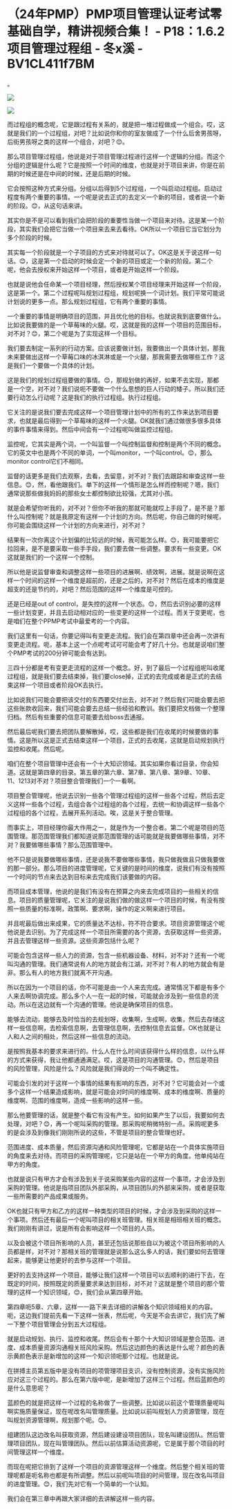 # （24年PMP）PMP项目管理认证考试零基础自学，精讲视频合集！ - P18：1.6.2项目管理过程组 - 冬x溪 - BV1CL411f7BM

。

![](img/eee5a6405132452e6193a533effbe1c6_1.png)

![](img/eee5a6405132452e6193a533effbe1c6_2.png)

而过程组的概念呢，它是跟过程有关系的，就是把一堆过程做成一个组合。哎，这就是我们的一个过程组，对吧？比如说你和你的室友做成了一个什么后舍男孩呀，后街男孩呀之类的这样一个组合，对吧？😊。

那么项目管理过程组，他说是对于项目管理过程进行这样一个逻辑的分组。而这个分组的逻辑是什么呢？它是按照一个时间的维度，也就是对于项目来讲，你是在前期的时候还是在中间的时候，还是后期的时候。

它会按照这种方式来分组。分组以后得到5个过程组，一个叫启动过程组。启动过程度有两个重要的事情。一个呢是说去正式的去定义一个新的项目，或者说一个新的阶段。😊，从这句话来讲。

其实你是不是可以看到我们会把阶段的重要性当做一个项目来对待。这是某一个阶段，其实我们会把它当做一个项目来去来去看待。OK所以一个项目它当它划分为多个阶段的时候。

其实每一个阶段就是一个子项目的方式来对待就可以了。OK这是关于说这样一句话。😊，这是第一个启动的时候会定一个新的项目或定一个新的阶段。第二个呢，他会去授权来开始这样一个项目，或者是开始这样一个阶段。

也就是说他会任命某一个项目经理，然后授权某个项目经理来开始这样一个阶段，这是第一个。第二个过程呢叫规划过程组，规划呢换一个词计划。我们平常可能说计划说的更多一点。那么规划过程组，它有两个重要的事情。

一个重要的事情是明确项目的范围，并且优化他的目标。也就说我到底要做什么。比如说我要做的是一个草莓味的火腿。哎，这就是我的这样一个项目的范围目标，对不对？😊，第二个呢是为了实现这样一个目标。

我们要去制定一系列的行动方案。应该说要做计划，我要做出一个具体计划，那我未来要做出这样一个草莓口味的冰淇淋或是一个火腿，那我需要去做哪些工作？这是我们一个要做一个具体的计划。

这是我们的规划过程组要做的事情。😊，那规划做的再好，如果不去实现，那都是一个空，对不对？我们说呃不要做一个什么思想的巨人行动的矮子。所以我们还要行动怎么行动呢？这是我们的执行过程组。执行过程组。

它关注的是说我们要去完成这样一个项目管理计划中的所有的工作来达到项目要求，也就是最后得到一个草莓味的这样一个火腿。OK就我们通过做很多很多具体的事件事情来得到。然后中间会有一个过程呢叫做监控过程组。

监控呢，它其实是两个词，一个叫监督一个叫控制监督和控制是两个不同的概念。它的英文中也是两个不同的单词，一个叫monitor，一个叫control。😊，那么monitor control它们不相同。

监督的话更多是我们去观察，去看，去留意，对不对？我们去跟踪和审查这样一些信息。😊，然，看他跟我们。单下的这样一个情形是怎么样而控制呢？嗯，我们通常说那些做我妈妈的那些女士都控制欲比较强，尤其对小孩。

就是会希望你听我的，对不对？但你不听我的那就可能就哎上手段了，是不是？那什么叫控制呢？就是我原定有这样一个计划的方向。然后呢，你自己做的时候呢，你可能会围绕这样一个计划的方向来进行，对不对？

结果有一次你离这个计划偏的比较远的时候，我可能怎么样。😊，我可能要把它拉回来，是不是要采取一些手手段，我们要去做一些调整。要求有一些变更。OK这就是我们的一个这样一个控制。

所以他是说监督审查和调整这样一些项目的进展啊、绩效啊，进展。就是说啊在这样一个时间的这样一个维度是超前的，还是之后的，对不对？然后在成本的维度是超支的还是节约的，对吧？然后范围的这样一个维度是可控的。

还是已经是out of control，是失控的这样一个状态。😊，然后去识别必要的这样一些计划变更，并且去启动相对应的一些变更的这样一个过程。而关于变更呢，也是咱们在整个PPMP考试中最爱考的一个内容。

我们这里有一句话，你要记得叫有变更走流程。我们会在第四章中还会再一次讲有变更走流程。呃，基本上这一个点呢考试可可能会考了好几十分。也就是说咱们整个PMP考试的200分钟可能会有达到。

三四十分都是考有变更走流程的这样一个概念。好，到了最后一个过程组呢叫收尾过程组，就是我们要去结束掉，我们要close掉，正式的去完成或者是正式的去结束这样一个项目或者阶段OK去执行。

比如说我们可能会要把该交付的东西要交付出去，对不对？然后我们可能会要去把这些账款收回来，我们可能会要去总结一些经验和教训。我们要把文档做一个整理归档。然后有些重要的信息可能要去给boss去通报。

然后最后呢我们要去把团队要解散掉，哎，这些都是我们在收尾的时候要做的事情。这是所以这是正式去结束这样一个项目，正式的去收尾，这就是启动规划执行监控和收尾。然后呢。

咱们在整个项目管理中还会有一个十大知识领域。其实如果你看过目录，你会知道。这就是第四章的目录。第五章的第六章、第7章、第八章、第9章、10章、11、1213对不对？项目整合管理我们一个一看啊。

项目整合管理呢，他说去识别一些各个管理过程组的这样一些各个过程，然后去定义这样一些各个过程，去组合各个过程组的各个过程，去统一和协调这样一些各个过程组的各个过程，去展开系列活动。唉，这是关于整合管理。

而事实上，项目经理你最大作用之一，就是作为一个整合者。第二个呢是项目的范围管理。那范围管理我们都知道说那范围管理的话可能就是我要做哪些事情，对不对？我要做哪些事情？那么范围管理中。

他不只是说我要做哪些事情，还是说我不要做哪些事情，我只做我做且只做我要做的那一部分。那么项目的进度管理呢，它关键的是时间的维度，说我们有没有按照一个时间的节点来去达到目标来去完成我们该要做的内容。

而项目成本管理，他说的是我们有没有在预算之内来去完成项目的一些相关的信息。项目的质量管理呢，它关注的是说我们做的做这样一个项目的时候，有没有按照一些质量的标准啊，政策啊、要求啊，操作的定义啊来进行项目。

并且呢最后做出来成果，它的质量达不达标，符不符合要求。项目资源管理这个呢他说是去识别。为了完成这样一个项目所需要的各个资源，去获取这样一些资源，并且去管理这样一些资源。这些资源包括什么呢？

可能会包含这样一些人力的资源，包含一些机器设备、材料，对不对？还有一个呢叫沟通的管理。我们通常说有人的地方就会有江湖，对不对？有人的地方就会有是非。那么有人的地方我们就离不开沟通。

所以在因为一个项目的话，你不可能是由一个人来去完成。通常情况下都是有多个人来去啊协调完成。那么多个人一在一起的时候，可能就会涉及到一些信息的流动。所以在这边就有一个沟通的管理。他说是确保项目的信息。

能够去流动，能够去及时恰当的去规划呀，收集啊，生成啊，收集，然后去存储这样一些信息啊，去检索信息啊，去管理信息啊，去控制信息去监督。OK也就是让人和人之间的相处，然后这样一些信息的流动。

是按照我基本的要求来进行的。什么人在什么时间该获得什么样的信息，以什么样的方式来获得，我让他都通通满足。哎，这是项目的沟通管理。😊，然后是项目的风险管理，风险是什么？风险就是我们得说的一个叫不确定性。

可能会引发的对于这样一个事情的结果有影响的东西，对不对？它可能会对一个或多个这样一个结果造成影响，就是可能会对时间的维度啊、成本的维度啊、质量的维度啊、范围的维度啊，造成一些影响的这样一些。

那么他要管理的话，就是整个看它有没有产生。如何如果产生了以后，我要如何去处理，对吧？😊，再一个呢叫采购的管理。那采购呢稍微特别一点。采购呢更多的是会涉及到像我们刚刚所说的这些，不管是项目的整合管理也好。

范围进度、成本质量，然后资源沟通和风险管理呢，它都是站在一个具体实施项目的角度来去对待。而项目的采购管理呢，它只是站在一个甲方的角度。他单纯站在甲方的角度。

也就是说只有甲方才会有涉及到关于说采购某些内容的这样一个事项，才会涉及到采购的管理。他说是指项目团队外部采购，从项目团队的外部来采购，或者是获取一些所需要的产品成果或服务。

OK也就只有甲方和乙方的这样一种类型的项目的时候，才会涉及到采购的这样一个事项。然后还有最后一个呢叫项目的相关班管理。相关班是相班相关班的概念。我们刚刚有讲过，说是所有会影响这样一个项目的人员。

以及会被这个项目所影响的人员，甚至还包括说那些自以为被这个项目所影响的人员都是样，对不对？那相关班的管理就是说那么这么多人的话，我们要如何去管理起来，能够更让他更好的去参与这样一个项目。

更好的去支持这样一个项目，能够让我们这样一个项目可以去顺利的进行下去，在既定的时间，按照既定的质量要求来达到目标，对不对？这就是整个项目的那个管理的这样一个知识领域，😊，我们会从第四章开始。

第四章呃5章、六章，这样一一路下来去详细的讲解各个知识领域相关的内容。呃，这边我们提前先看一下这样一张表，然后呢，今天是不会去讲它，我们先了解一下整个项目管理会分到五大过程组。

就是启动规划、执行、监控和收尾。然后会有十那个十大知识领域是整合范围、进度、成本质量资源沟通相关班风险采购。然后这边颜色的表达是什么呢？颜色的表示黄颜色表示是新增加的这样一个知识领呃那个过程。也就是说。

在拼搏主员第五版中是没有项目的项管理项目支识，没有控制资源，没有实施风险应对这三个过程的。那么在第六版中呢，是新增加了这样三个过程。然后蓝颜色的是什么意思呢？

蓝颜色的就是把这样一个过程的名称做了一些调整。比如说以前这个管理质量呢叫啊实施质量保证，现在呢改名叫管理质量。比如说以前叫规划人力资源管理，现在叫规划资源管理啊，规划那个呃。😊。

组建团队这边改名叫获取资源，然后建设建设项目团队，现名叫建设团队。然后管理项目团队，现在叫管理团队。然后以前估算活动资源呢，它是属于那个项目的时间管理这样一个维度。

而现在呢把它排到了这样一个项目的资源管理这样一个维度。然后整个相关班的管理呢都是呃名称也都是有所调整。然后以前呢叫项目的时间管理，现在改名叫项目的进度管理。😊，我们先对它有一个简单的一个认知。

我们会在第三章中再跟大家详细的去讲解这样一些内容。